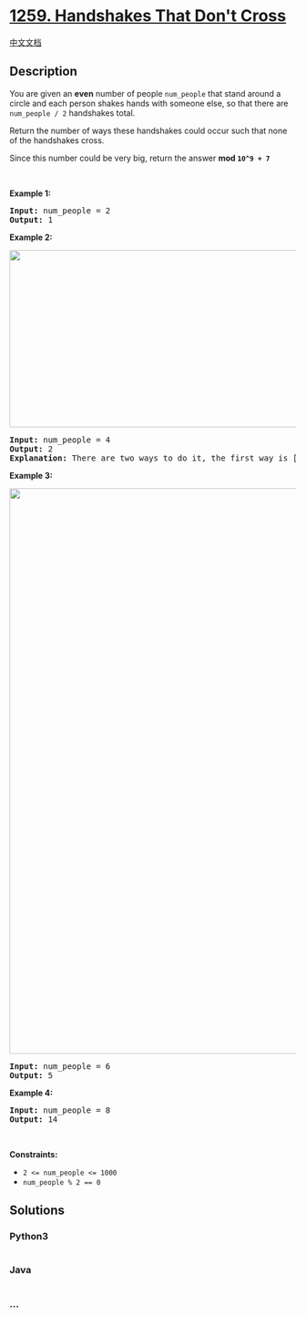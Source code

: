 # [1259. Handshakes That Don't Cross](https://leetcode.com/problems/handshakes-that-dont-cross)

[中文文档](/solution/1200-1299/1259.Handshakes%20That%20Don't%20Cross/README.md)

## Description
<p>You are given an <strong>even</strong> number of people <code>num_people</code> that stand around a circle and each person shakes hands with someone else, so that there are <code>num_people / 2</code> handshakes total.</p>

<p>Return the number of ways these handshakes could occur such that none of the handshakes cross.</p>

<p>Since this number could be very big, return the answer <strong>mod <code>10^9 + 7</code></strong></p>

<p> </p>
<p><strong>Example 1:</strong></p>

<pre>
<strong>Input:</strong> num_people = 2
<strong>Output:</strong> 1
</pre>

<p><strong>Example 2:</strong></p>

<p><img alt="" src="https://assets.leetcode.com/uploads/2019/07/11/5125_example_2.png" style="width: 651px; height: 311px;" /></p>

<pre>
<strong>Input:</strong> num_people = 4
<strong>Output:</strong> 2
<strong>Explanation:</strong> There are two ways to do it, the first way is [(1,2),(3,4)] and the second one is [(2,3),(4,1)].
</pre>

<p><strong>Example 3:</strong></p>

<p><img alt="" src="https://assets.leetcode.com/uploads/2019/07/11/5125_example_3.png" style="width: 664px; height: 992px;" /></p>

<pre>
<strong>Input:</strong> num_people = 6
<strong>Output:</strong> 5
</pre>

<p><strong>Example 4:</strong></p>

<pre>
<strong>Input:</strong> num_people = 8
<strong>Output:</strong> 14
</pre>

<p> </p>
<p><strong>Constraints:</strong></p>

<ul>
	<li><code>2 <= num_people <= 1000</code></li>
	<li><code>num_people % 2 == 0</code></li>
</ul>



## Solutions


<!-- tabs:start -->

### **Python3**

```python

```

### **Java**

```java

```

### **...**
```

```

<!-- tabs:end -->